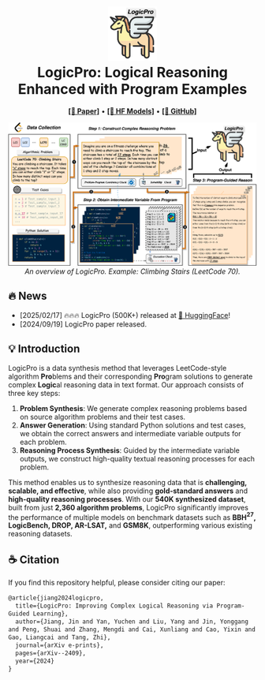 
<h1 align="center">
<img src="./docs/images/LogicPro_Logo.png" width="100" alt="LogicPro" />
<br>
LogicPro: Logical Reasoning Enhanced with Program Examples
</h1>

<p align="center">
  <a href="https://arxiv.org/abs/2309.17452"><b>[📑 Paper]</b></a> •
  <a href="https://huggingface.co/llm-agents"><b>[🤗 HF Models]</b></a> •
  <a href="https://github.com/microsoft/ToRA"><b>[👻 GitHub]</b></a>

</p>

<!-- <p align="center">
Repo for "<a href="https://arxiv.org/abs/2408" target="_blank">LogicPro: Logical Reasoning Enhanced with Program Examples</a>" [arxiv'2024]
</p> -->

<p align="center">
  <img src="./docs/images/LogicPro.png" width="1000">
  <br>
  <em>An overview of LogicPro. Example: Climbing Stairs (LeetCode 70).</em>
</p>

## 🔥 News
- [2025/02/17] 🔥🔥🔥 LogicPro (500K+) released at [🤗 HuggingFace](https://huggingface.co/)!
- [2024/09/19] LogicPro paper released.

## 💡 Introduction

LogicPro is a data synthesis method that leverages LeetCode-style algorithm **Pro**blems and their corresponding **Pro**gram solutions to generate complex **Logic**al reasoning data in text format. Our approach consists of three key steps:  

1. **Problem Synthesis**: We generate complex reasoning problems based on source algorithm problems and their test cases.  
2. **Answer Generation**: Using standard Python solutions and test cases, we obtain the correct answers and intermediate variable outputs for each problem.  
3. **Reasoning Process Synthesis**: Guided by the intermediate variable outputs, we construct high-quality textual reasoning processes for each problem.  

This method enables us to synthesize reasoning data that is **challenging, scalable, and effective**, while also providing **gold-standard answers** and **high-quality reasoning processes**. With our **540K synthesized dataset**, built from just **2,360 algorithm problems**, LogicPro significantly improves the performance of multiple models on benchmark datasets such as **BBH$^{27}$, LogicBench, DROP, AR-LSAT,** and **GSM8K**, outperforming various existing reasoning datasets.



## ☕️ Citation

If you find this repository helpful, please consider citing our paper:

```
@article{jiang2024logicpro,
  title={LogicPro: Improving Complex Logical Reasoning via Program-Guided Learning},
  author={Jiang, Jin and Yan, Yuchen and Liu, Yang and Jin, Yonggang and Peng, Shuai and Zhang, Mengdi and Cai, Xunliang and Cao, Yixin and Gao, Liangcai and Tang, Zhi},
  journal={arXiv e-prints},
  pages={arXiv--2409},
  year={2024}
}
```